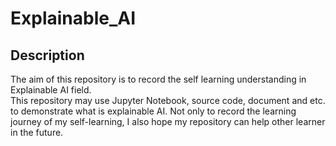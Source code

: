 # Explainable_AI

## Description
The aim of this repository is to record the self learning understanding in Explainable AI field.  
This repository may use Jupyter Notebook, source code, document and etc. to demonstrate what is explainable AI. Not only to record the learning journey of my self-learning, I also hope my repository can help other learner in the future.



